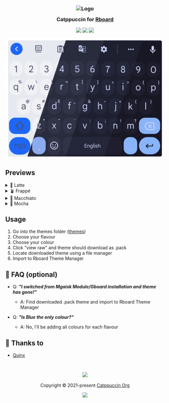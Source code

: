 <h3 align="center">
	<img src="https://raw.githubusercontent.com/catppuccin/catppuccin/main/assets/logos/exports/1544x1544_circle.png" width="100" alt="Logo"/><br/>
	<img src="https://raw.githubusercontent.com/catppuccin/catppuccin/main/assets/misc/transparent.png" height="30" width="0px"/>
	Catppuccin for <a href="https://github.com/GboardThemes">Rboard</a>
	<img src="https://raw.githubusercontent.com/catppuccin/catppuccin/main/assets/misc/transparent.png" height="30" width="0px"/>
</h3>

<p align="center">
	<a href="https://github.com/catppuccin/template/stargazers"><img src="https://img.shields.io/github/stars/catppuccin/template?colorA=363a4f&colorB=b7bdf8&style=for-the-badge"></a>
	<a href="https://github.com/catppuccin/template/issues"><img src="https://img.shields.io/github/issues/catppuccin/template?colorA=363a4f&colorB=f5a97f&style=for-the-badge"></a>
	<a href="https://github.com/catppuccin/template/contributors"><img src="https://img.shields.io/github/contributors/catppuccin/template?colorA=363a4f&colorB=a6da95&style=for-the-badge"></a>
</p>

<p align="center">
	<img src="https://github.com/Quinxxxx/Rboard/blob/Main/assets/rboard.png"/>
</p>

## Previews

<details>
<summary>🌻 Latte</summary>
<img src="https://github.com/Quinxxxx/Rboard/blob/Main/assets/latte.png"/>
</details>
<details>
<summary>🪴 Frappé</summary>
<img src="https://github.com/Quinxxxx/Rboard/blob/Main/assets/frappe.png"/>
</details>
<details>
<summary>🌺 Macchiato</summary>
<img src="https://github.com/Quinxxxx/Rboard/blob/Main/assets/macchiato.png"/>
</details>
<details>
<summary>🌿 Mocha</summary>
<img src="https://github.com/Quinxxxx/Rboard/blob/Main/assets/mocha.png"/>
</details>

## Usage

1. Go into the themes folder ([themes](https://github.com/Quinxxxx/Rboard/tree/Main/Themes))
2. Choose your flavour
3. Choose your colour
4. Click "view raw" and theme should download as .pack
5. Locate downloaded theme using a file manager
6. Import to Rboard Theme Manager

## 🙋 FAQ (optional)

-	Q: **_"I switched from Mgaisk Module/Gboard installation and theme has gone!"_**
	- A: Find downloaded .pack theme and import to Rboard Theme Manager

-	Q: **_"Is Blue the only colour?"_**
	- A: No, I'll be adding all colours for each flavour

## 💝 Thanks to

- [Quinx](https://github.com/Quinxxxx)

&nbsp;

<p align="center">
	<img src="https://raw.githubusercontent.com/catppuccin/catppuccin/main/assets/footers/gray0_ctp_on_line.svg?sanitize=true" />
</p>

<p align="center">
	Copyright &copy; 2021-present <a href="https://github.com/catppuccin" target="_blank">Catppuccin Org</a>
</p>

<p align="center">
	<a href="https://github.com/catppuccin/catppuccin/blob/main/LICENSE"><img src="https://img.shields.io/static/v1.svg?style=for-the-badge&label=License&message=MIT&logoColor=d9e0ee&colorA=363a4f&colorB=b7bdf8"/></a>
</p>
